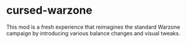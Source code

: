 # cursed-warzone
This mod is a fresh experience that reimagines the standard Warzone campaign by introducing various balance changes and visual tweaks.